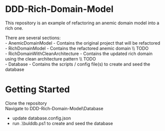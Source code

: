 # DDD-Rich-Domain-Model

This repository is an example of refactoring an anemic domain model into a rich one.  

There are several sections:  
    - AnemicDomainModel - Contains the original project that will be refactored   
    - RichDomainModel - Contains the refactored anemic domain \\\ TODO    
    - RichDomainWithCleanArchitecture - Contains the updated rich domain using the clean architecture pattern \\\ TODO    
    - Database - Contains the scripts / config file(s) to create and seed the database    
      
# Getting Started  
Clone the repository  
Navigate to DDD-Rich-Domain-Model\Database  
 - update database.config.json  
 - run .\bulddb.ps1 to create and seed the database  
